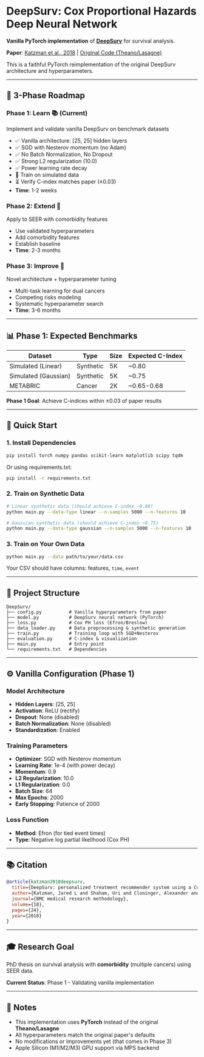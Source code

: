 # DeepSurv: Cox Proportional Hazards Deep Neural Network

**Vanilla PyTorch implementation** of **[DeepSurv](https://arxiv.org/abs/1606.00931)** for survival analysis.

**Paper**: [Katzman et al., 2018](https://arxiv.org/abs/1606.00931) | [Original Code (Theano/Lasagne)](https://github.com/jaredleekatzman/DeepSurv)

This is a faithful PyTorch reimplementation of the original DeepSurv architecture and hyperparameters.

---

## 🎯 3-Phase Roadmap

### **Phase 1: Learn** 📚 (Current)
Implement and validate vanilla DeepSurv on benchmark datasets
- ✅ Vanilla architecture: [25, 25] hidden layers
- ✅ SGD with Nesterov momentum (no Adam)
- ✅ No Batch Normalization, No Dropout
- ✅ Strong L2 regularization (10.0)
- ✅ Power learning rate decay
- 🔄 Train on simulated data
- ⏳ Verify C-index matches paper (±0.03)
- **Time**: 1-2 weeks

### **Phase 2: Extend** 🔬
Apply to SEER with comorbidity features
- Use validated hyperparameters
- Add comorbidity features
- Establish baseline
- **Time**: 2-3 months

### **Phase 3: Improve** 🎯
Novel architecture + hyperparameter tuning
- Multi-task learning for dual cancers
- Competing risks modeling
- Systematic hyperparameter search
- **Time**: 3-6 months

---

## 📊 Phase 1: Expected Benchmarks

| Dataset | Type | Size | Expected C-Index |
|---------|------|------|------------------|
| Simulated (Linear) | Synthetic | 5K | ~0.80 |
| Simulated (Gaussian) | Synthetic | 5K | ~0.75 |
| METABRIC | Cancer | 2K | ~0.65-0.68 |

**Phase 1 Goal**: Achieve C-indices within ±0.03 of paper results

---

## 🚀 Quick Start

### 1. Install Dependencies

```bash
pip install torch numpy pandas scikit-learn matplotlib scipy tqdm
```

Or using requirements.txt:
```bash
pip install -r requirements.txt
```

### 2. Train on Synthetic Data

```bash
# Linear synthetic data (should achieve C-index ~0.80)
python main.py --data-type linear --n-samples 5000 --n-features 10

# Gaussian synthetic data (should achieve C-index ~0.75)
python main.py --data-type gaussian --n-samples 5000 --n-features 10
```

### 3. Train on Your Own Data

```bash
python main.py --data path/to/your/data.csv
```

Your CSV should have columns: features, `time`, `event`

---

## 📁 Project Structure

```
DeepSurv/
├── config.py          # Vanilla hyperparameters from paper
├── model.py           # DeepSurv neural network (PyTorch)
├── loss.py            # Cox PH loss (Efron/Breslow)
├── data_loader.py     # Data preprocessing & synthetic generation
├── train.py           # Training loop with SGD+Nesterov
├── evaluation.py      # C-index & visualization
├── main.py            # Entry point
└── requirements.txt   # Dependencies
```

---

## ⚙️ Vanilla Configuration (Phase 1)

### Model Architecture
- **Hidden Layers**: [25, 25]
- **Activation**: ReLU (rectify)
- **Dropout**: None (disabled)
- **Batch Normalization**: None (disabled)
- **Standardization**: Enabled

### Training Parameters
- **Optimizer**: SGD with Nesterov momentum
- **Learning Rate**: 1e-4 (with power decay)
- **Momentum**: 0.9
- **L2 Regularization**: 10.0
- **L1 Regularization**: 0.0
- **Batch Size**: 64
- **Max Epochs**: 2000
- **Early Stopping**: Patience of 2000

### Loss Function
- **Method**: Efron (for tied event times)
- **Type**: Negative log partial likelihood (Cox PH)

---

## 📚 Citation

```bibtex
@article{katzman2018deepsurv,
  title={DeepSurv: personalized treatment recommender system using a Cox proportional hazards deep neural network},
  author={Katzman, Jared L and Shaham, Uri and Cloninger, Alexander and Bates, Jonathan and Jiang, Tingting and Kluger, Yuval},
  journal={BMC medical research methodology},
  volume={18},
  pages={24},
  year={2018}
}
```

---

## 🎓 Research Goal

PhD thesis on survival analysis with **comorbidity** (multiple cancers) using SEER data.

**Current Status**: Phase 1 - Validating vanilla implementation

---

## 📝 Notes

- This implementation uses **PyTorch** instead of the original **Theano/Lasagne**
- All hyperparameters match the original paper's defaults
- No modifications or improvements yet (that comes in Phase 3)
- Apple Silicon (M1/M2/M3) GPU support via MPS backend
